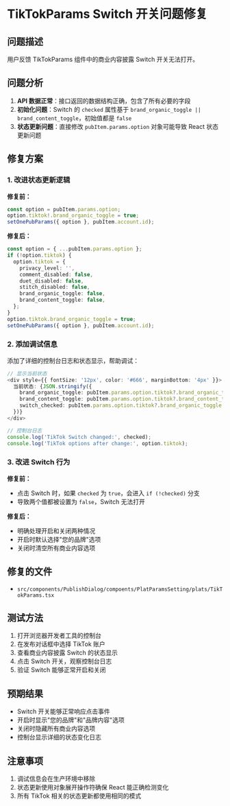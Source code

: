 # TikTokParams Switch 开关问题修复

## 问题描述

用户反馈 TikTokParams 组件中的商业内容披露 Switch 开关无法打开。

## 问题分析

1. **API 数据正常**：接口返回的数据结构正确，包含了所有必要的字段
2. **初始化问题**：Switch 的 `checked` 属性基于 `brand_organic_toggle || brand_content_toggle`，初始值都是 `false`
3. **状态更新问题**：直接修改 `pubItem.params.option` 对象可能导致 React 状态更新问题

## 修复方案

### 1. 改进状态更新逻辑

**修复前：**
```typescript
const option = pubItem.params.option;
option.tiktok!.brand_organic_toggle = true;
setOnePubParams({ option }, pubItem.account.id);
```

**修复后：**
```typescript
const option = { ...pubItem.params.option };
if (!option.tiktok) {
  option.tiktok = {
    privacy_level: '',
    comment_disabled: false,
    duet_disabled: false,
    stitch_disabled: false,
    brand_organic_toggle: false,
    brand_content_toggle: false,
  };
}
option.tiktok.brand_organic_toggle = true;
setOnePubParams({ option }, pubItem.account.id);
```

### 2. 添加调试信息

添加了详细的控制台日志和状态显示，帮助调试：

```typescript
// 显示当前状态
<div style={{ fontSize: '12px', color: '#666', marginBottom: '4px' }}>
  当前状态: {JSON.stringify({
    brand_organic_toggle: pubItem.params.option.tiktok?.brand_organic_toggle,
    brand_content_toggle: pubItem.params.option.tiktok?.brand_content_toggle,
    switch_checked: pubItem.params.option.tiktok?.brand_organic_toggle || pubItem.params.option.tiktok?.brand_content_toggle
  })}
</div>

// 控制台日志
console.log('TikTok Switch changed:', checked);
console.log('TikTok options after change:', option.tiktok);
```

### 3. 改进 Switch 行为

**修复前：**
- 点击 Switch 时，如果 `checked` 为 `true`，会进入 `if (!checked)` 分支
- 导致两个值都被设置为 `false`，Switch 无法打开

**修复后：**
- 明确处理开启和关闭两种情况
- 开启时默认选择"您的品牌"选项
- 关闭时清空所有商业内容选项

## 修复的文件

- `src/components/PublishDialog/compoents/PlatParamsSetting/plats/TikTokParams.tsx`

## 测试方法

1. 打开浏览器开发者工具的控制台
2. 在发布对话框中选择 TikTok 账户
3. 查看商业内容披露 Switch 的状态显示
4. 点击 Switch 开关，观察控制台日志
5. 验证 Switch 能够正常开启和关闭

## 预期结果

- Switch 开关能够正常响应点击事件
- 开启时显示"您的品牌"和"品牌内容"选项
- 关闭时隐藏所有商业内容选项
- 控制台显示详细的状态变化日志

## 注意事项

1. 调试信息会在生产环境中移除
2. 状态更新使用对象展开操作符确保 React 能正确检测变化
3. 所有 TikTok 相关的状态更新都使用相同的模式
